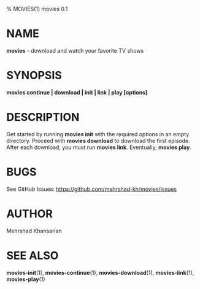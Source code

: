 % MOVIES(1) movies 0.1

# NAME

**movies** - download and watch your favorite TV shows

# SYNOPSIS

**movies continue | download | init | link | play [options]**

# DESCRIPTION

Get started by running **movies init** with the required options in an empty directory.
Proceed with **movies download** to download the first episode.
After each download, you must run **movies link**.
Eventually, **movies play**.

# BUGS

See GitHub Issues: <https://github.com/mehrshad-kh/movies/issues>

# AUTHOR

Mehrshad Khansarian

# SEE ALSO

**movies-init**(1), **movies-continue**(1), **movies-download**(1), **movies-link**(1), **movies-play**(1) 
